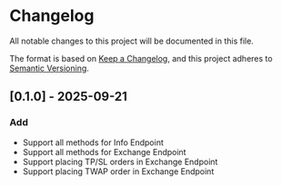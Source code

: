 # Changelog

All notable changes to this project will be documented in this file.

The format is based on [Keep a Changelog](https://keepachangelog.com/en/1.0.0/),
and this project adheres to [Semantic Versioning](https://semver.org/spec/v2.0.0.html).

## [0.1.0] - 2025-09-21

### Add
- Support all methods for Info Endpoint
- Support all methods for Exchange Endpoint
- Support placing TP/SL orders in Exchange Endpoint
- Support placing TWAP order in Exchange Endpoint